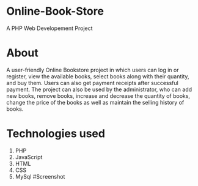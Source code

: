﻿# Online-Book-Store
A PHP Web Developement Project
# About
A user-friendly Online Bookstore project in which users can log in or register, view the available books, select books along with their quantity, and buy them. Users can also get payment receipts after successful payment. The project can also be used by the administrator, who can add new books, remove books, increase and decrease the quantity of books, change the price of the books as well as maintain the selling history of books.
# Technologies used
1. PHP
2. JavaScript
3. HTML
4. CSS
5. MySql
#Screenshot
